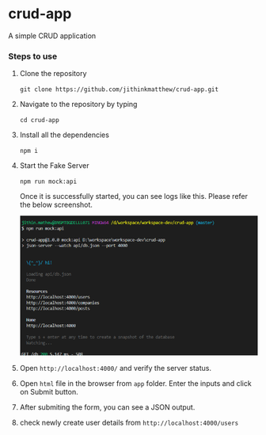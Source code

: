 # crud-app
A simple CRUD application

### Steps to use

1. Clone the repository

    `git clone https://github.com/jithinkmatthew/crud-app.git`

2. Navigate to the repository by typing 

   `cd crud-app`

3. Install all the dependencies

    `npm i`
    
4. Start the Fake Server

    `npm run mock:api`

    Once it is successfully started, you can see logs like this. Please refer the below screenshot. 

    ![image.png](/resources/server_start.PNG)

5. Open `http://localhost:4000/` and verify the server status.

6. Open `html` file in the browser from `app` folder. Enter the inputs and click on Submit button.

7. After submiting the form, you can see a JSON output.

8. check newly create user details from `http://localhost:4000/users`